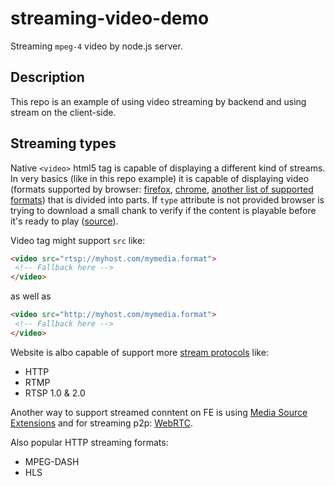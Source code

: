 # streaming-video-demo
Streaming `mpeg-4` video by node.js server.

## Description
This repo is an example of using video streaming by backend and using stream on the client-side.

## Streaming types

Native `<video>` html5 tag is capable of displaying a different kind of streams.
In very basics (like in this repo example) it is capable of displaying video (formats supported by browser: [firefox](https://developer.mozilla.org/en-US/docs/Web/Media/Formats/codecs_parameter), [chrome](https://www.chromium.org/audio-video), [another list of supported formats](http://www.html5videoplayer.net/html5video/html5-video-formats-codec/)) that is divided into parts.
If `type` attribute is not provided browser is trying to download a small chank to verify if the content is playable before it's ready to play ([source](https://www.sitepoint.com/using-html5-video-and-audio-in-modern-browsers/)).

Video tag might support `src` like:
```html
<video src="rtsp://myhost.com/mymedia.format">
 <!-- Fallback here -->
</video>
```
as well as
```html
<video src="http://myhost.com/mymedia.format">
 <!-- Fallback here -->
</video>
```

Website is albo capable of support more [stream protocols](https://developer.mozilla.org/en-US/docs/Web/Guide/Audio_and_video_delivery/Live_streaming_web_audio_and_video) like:
- HTTP
- RTMP
- RTSP 1.0 & 2.0

Another way to support streamed conntent on FE is using [Media Source Extensions](https://developer.mozilla.org/en-US/docs/Web/API/Media_Source_Extensions_API) and for streaming p2p: [WebRTC](https://webrtc.org/).

Also popular HTTP streaming formats:
- MPEG-DASH
- HLS